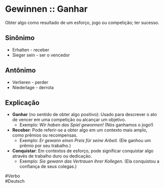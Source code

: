 # Gewinnen :: Ganhar
<!--SR:!2024-11-08,4,270-->
Obter algo como resultado de um esforço, jogo ou competição; ter sucesso.

## Sinônimo
- Erhalten - receber  
- Sieger sein - ser o vencedor  

## Antônimo
- Verlieren - perder  
- Niederlage - derrota  

## Explicação
- **Ganhar** (no sentido de obter algo positivo): Usado para descrever o ato de vencer em uma competição ou alcançar um objetivo.
	- Exemplo: *Wir haben das Spiel gewonnen!* (Nós ganhamos o jogo!)
- **Receber**: Pode referir-se a obter algo em um contexto mais amplo, como prêmios ou recompensas.
	- Exemplo: *Er gewann einen Preis für seine Arbeit.* (Ele ganhou um prêmio por seu trabalho.)
- **Conquistar**: Em contextos de esforço, pode significar conquistar algo através de trabalho duro ou dedicação.
	- Exemplo: *Sie gewann das Vertrauen ihrer Kollegen.* (Ela conquistou a confiança de seus colegas.)

#Verbo  
#Deutsch
